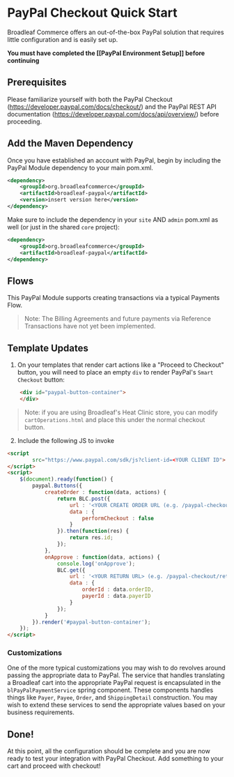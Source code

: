 # PayPal Checkout Quick Start

Broadleaf Commerce offers an out-of-the-box PayPal solution that requires little configuration and is easily set up.

**You must have completed the [[PayPal Environment Setup]] before continuing**

## Prerequisites
Please familiarize yourself with both the PayPal Checkout 
(https://developer.paypal.com/docs/checkout/) and the PayPal REST API documentation (https://developer.paypal.com/docs/api/overview/) before proceeding.

## Add the Maven Dependency
Once you have established an account with PayPal, begin by including the PayPal Module dependency to your main pom.xml.

```xml
<dependency>
    <groupId>org.broadleafcommerce</groupId>
    <artifactId>broadleaf-paypal</artifactId>
    <version>insert version here</version>
</dependency>
```

Make sure to include the dependency in your `site` AND `admin` pom.xml as well (or just in the shared `core` project):

```xml
<dependency>
    <groupId>org.broadleafcommerce</groupId>
    <artifactId>broadleaf-paypal</artifactId>
</dependency>
```

## Flows
This PayPal Module supports creating transactions via a typical Payments Flow.
  
> Note: The Billing Agreements and future payments via Reference Transactions have not yet been implemented.
  
## Template Updates

1. On your templates that render cart actions like a "Proceed to Checkout" button, you will need to place an empty `div` to render
PayPal's `Smart Checkout` button:

```html
    <div id="paypal-button-container">
    </div>
```

> Note: if you are using Broadleaf's Heat Clinic store, you can modify `cartOperations.html` and place this under the normal checkout button.

2. Include the following JS to invoke

```html
<script
        src="https://www.paypal.com/sdk/js?client-id=<YOUR CLIENT ID">
</script>
<script>
    $(document).ready(function() {
        paypal.Buttons({
            createOrder : function(data, actions) {
                return BLC.post({
                    url : '<YOUR CREATE ORDER URL (e.g. /paypal-checkout/create-order)>',
                    data : {
                        performCheckout : false
                    }
                }).then(function(res) {
                    return res.id;
                });
            },
            onApprove : function(data, actions) {
                console.log('onApprove');
                BLC.get({
                    url : '<YOUR RETURN URL> (e.g. /paypal-checkout/return)',
                    data : {
                        orderId : data.orderID,
                        payerId : data.payerID
                    }
                });
            }
        }).render('#paypal-button-container');
    });
</script>
```

### Customizations

One of the more typical customizations you may wish to do revolves around passing the appropriate data to PayPal.
The service that handles translating a Broadleaf cart into the appropriate PayPal request is encapsulated in the `blPayPalPaymentService` spring component.
These components handles things like `Payer`, `Payee`, `Order`, and `ShippingDetail` construction. You may wish
to extend these services to send the appropriate values based on your business requirements.

## Done!
At this point, all the configuration should be complete and you are now ready to test your integration with PayPal Checkout.
Add something to your cart and proceed with checkout!
